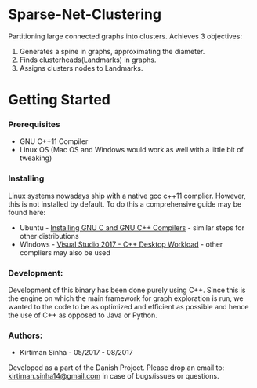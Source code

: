 # Sparse-Net-Clustering
Partitioning large connected graphs into clusters.
Achieves 3 objectives:
1. Generates a spine in graphs, approximating the diameter. 
2. Finds clusterheads(Landmarks) in graphs.  
3. Assigns clusters nodes to Landmarks. 

# Getting Started
### Prerequisites
* GNU C++11 Compiler
* Linux OS (Mac OS and Windows would work as well with a little bit of tweaking)


### Installing

Linux systems nowadays ship with a native gcc c++11 complier. However, this is not installed by default. To do this a comprehensive guide may be found here: 
* Ubuntu - [Installing GNU C and GNU C++ Compilers](https://help.ubuntu.com/community/InstallingCompilers) - similar steps for other distributions
* Windows - [Visual Studio 2017 - C++ Desktop Workload](https://www.visualstudio.com/vs/community/) - other compliers may also be used 


### Development:

Development of this binary has been done purely using C++. Since this is the engine on which the main framework for graph exploration is run, we wanted to the code to be as optimized and efficient as possible and hence the use of C++ as opposed to Java or Python.

### Authors:
* Kirtiman Sinha - 05/2017 - 08/2017



Developed as a part of the Danish Project. Please drop an email to: kirtiman.sinha14@gmail.com in case of bugs/issues or questions. 
